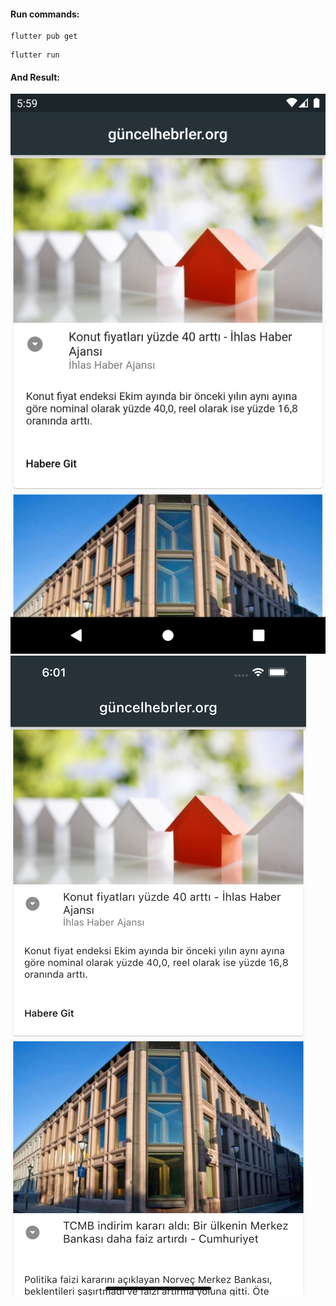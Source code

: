 

#### Run commands:

```
flutter pub get
```

```
flutter run
```

#### And Result:
<img src="image/apk.png">
<img src="image/ioıs.png">
